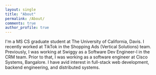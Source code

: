 ```yaml
---
layout: single
title: "About"
permalink: /About/
comments: true
author_profile: true
---
```


I'm a MS CS graduate student at The University of California, Davis. I recently worked at TikTok in the Shopping Ads (Vertical Solutions) team. Previously, I was working at Swiggy as a Software Dev Engineer-I in the CRM team. Prior to that, I was working as a software engineer at Cisco Systems, Bangalore. I have avid interest in full-stack web development, backend engineering, and distributed systems.
